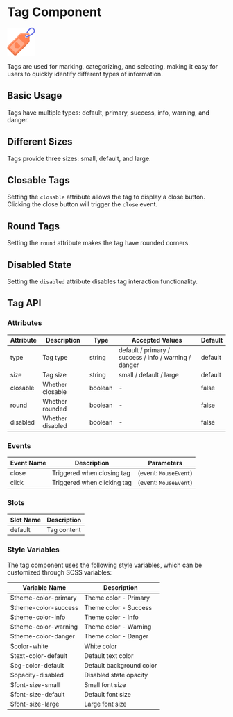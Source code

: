 <script setup lang="ts">
import tagBasic from '../examples/tag/basic.vue'
import tagSize from '../examples/tag/size.vue'
import tagClosable from '../examples/tag/closable.vue'
import tagRound from '../examples/tag/round.vue'
import tagDisabled from '../examples/tag/disabled.vue'
</script>

# Tag Component

![Tag Component](/components/tag.png)

Tags are used for marking, categorizing, and selecting, making it easy for users to quickly identify different types of information.

## Basic Usage

Tags have multiple types: default, primary, success, info, warning, and danger.

<demo :component="tagBasic" name="tag" examples="basic" />

## Different Sizes

Tags provide three sizes: small, default, and large.

<demo :component="tagSize" name="tag" examples="size" />

## Closable Tags

Setting the `closable` attribute allows the tag to display a close button. Clicking the close button will trigger the `close` event.

<demo :component="tagClosable" name="tag" examples="closable" />

## Round Tags

Setting the `round` attribute makes the tag have rounded corners.

<demo :component="tagRound" name="tag" examples="round" />

## Disabled State

Setting the `disabled` attribute disables tag interaction functionality.

<demo :component="tagDisabled" name="tag" examples="disabled" />

## Tag API

### Attributes

| Attribute | Description      | Type    | Accepted Values                                     | Default |
| --------- | ---------------- | ------- | --------------------------------------------------- | ------- |
| type      | Tag type         | string  | default / primary / success / info / warning / danger | default |
| size      | Tag size         | string  | small / default / large                             | default |
| closable  | Whether closable | boolean | -                                                   | false   |
| round     | Whether rounded  | boolean | -                                                   | false   |
| disabled  | Whether disabled | boolean | -                                                   | false   |

### Events

| Event Name | Description                    | Parameters            |
| ---------- | ------------------------------ | --------------------- |
| close      | Triggered when closing tag     | (event: `MouseEvent`) |
| click      | Triggered when clicking tag    | (event: `MouseEvent`) |

### Slots

| Slot Name | Description |
| --------- | ----------- |
| default   | Tag content |

### Style Variables

The tag component uses the following style variables, which can be customized through SCSS variables:

| Variable Name         | Description            |
| --------------------- | ---------------------- |
| $theme-color-primary  | Theme color - Primary  |
| $theme-color-success  | Theme color - Success  |
| $theme-color-info     | Theme color - Info     |
| $theme-color-warning  | Theme color - Warning  |
| $theme-color-danger   | Theme color - Danger   |
| $color-white          | White color            |
| $text-color-default   | Default text color     |
| $bg-color-default     | Default background color |
| $opacity-disabled     | Disabled state opacity |
| $font-size-small      | Small font size        |
| $font-size-default    | Default font size      |
| $font-size-large      | Large font size        |
